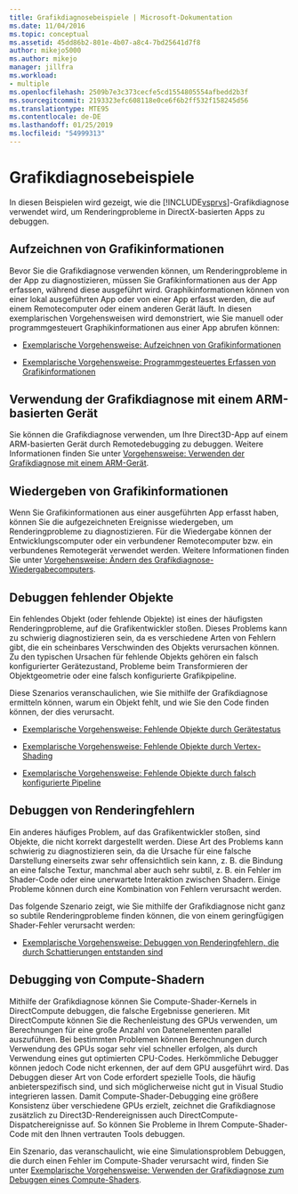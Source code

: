 ```yaml
---
title: Grafikdiagnosebeispiele | Microsoft-Dokumentation
ms.date: 11/04/2016
ms.topic: conceptual
ms.assetid: 45dd86b2-801e-4b07-a8c4-7bd25641d7f8
author: mikejo5000
ms.author: mikejo
manager: jillfra
ms.workload:
- multiple
ms.openlocfilehash: 2509b7e3c373cecfe5cd1554805554afbedd2b3f
ms.sourcegitcommit: 2193323efc608118e0ce6f6b2ff532f158245d56
ms.translationtype: MTE95
ms.contentlocale: de-DE
ms.lasthandoff: 01/25/2019
ms.locfileid: "54999313"
---
```

# <a name="graphics-diagnostics-examples"></a>Grafikdiagnosebeispiele
In diesen Beispielen wird gezeigt, wie die [!INCLUDE[vsprvs](../../code-quality/includes/vsprvs_md.md)]-Grafikdiagnose verwendet wird, um Renderingprobleme in DirectX-basierten Apps zu debuggen.  
  
## <a name="capturing-graphics-information"></a>Aufzeichnen von Grafikinformationen  
 Bevor Sie die Grafikdiagnose verwenden können, um Renderingprobleme in der App zu diagnostizieren, müssen Sie Grafikinformationen aus der App erfassen, während diese ausgeführt wird. Graphikinformationen können von einer lokal ausgeführten App oder von einer App erfasst werden, die auf einem Remotecomputer oder einem anderen Gerät läuft. In diesen exemplarischen Vorgehensweisen wird demonstriert, wie Sie manuell oder programmgesteuert Graphikinformationen aus einer App abrufen können:  
  
-   [Exemplarische Vorgehensweise: Aufzeichnen von Grafikinformationen](walkthrough-capturing-graphics-information.md)  
  
-   [Exemplarische Vorgehensweise: Programmgesteuertes Erfassen von Grafikinformationen](walkthrough-capturing-graphics-information-programmatically.md)  
  
## <a name="use-graphics-diagnostics-with-an-arm-based-device"></a>Verwendung der Grafikdiagnose mit einem ARM-basierten Gerät  
 Sie können die Grafikdiagnose verwenden, um Ihre Direct3D-App auf einem ARM-basierten Gerät durch Remotedebugging zu debuggen. Weitere Informationen finden Sie unter [Vorgehensweise: Verwenden der Grafikdiagnose mit einem ARM-Gerät](/visualstudio/debugger/graphics/graphics-diagnostics-examples).  
  
## <a name="playing-back-graphics-information"></a>Wiedergeben von Grafikinformationen  
 Wenn Sie Grafikinformationen aus einer ausgeführten App erfasst haben, können Sie die aufgezeichneten Ereignisse wiedergeben, um Renderingprobleme zu diagnostizieren. Für die Wiedergabe können der Entwicklungscomputer oder ein verbundener Remotecomputer bzw. ein verbundenes Remotegerät verwendet werden. Weitere Informationen finden Sie unter [Vorgehensweise: Ändern des Grafikdiagnose-Wiedergabecomputers](how-to-change-the-graphics-diagnostics-playback-machine.md).  
  
## <a name="debugging-missing-objects"></a>Debuggen fehlender Objekte  
 Ein fehlendes Objekt (oder fehlende Objekte) ist eines der häufigsten Renderingprobleme, auf die Grafikentwickler stoßen. Dieses Problems kann zu schwierig diagnostizieren sein, da es verschiedene Arten von Fehlern gibt, die ein scheinbares Verschwinden des Objekts verursachen können. Zu den typischen Ursachen für fehlende Objekts gehören ein falsch konfigurierter Gerätezustand, Probleme beim Transformieren der Objektgeometrie oder eine falsch konfigurierte Grafikpipeline.  
  
 Diese Szenarios veranschaulichen, wie Sie mithilfe der Grafikdiagnose ermitteln können, warum ein Objekt fehlt, und wie Sie den Code finden können, der dies verursacht.  
  
-   [Exemplarische Vorgehensweise: Fehlende Objekte durch Gerätestatus](walkthrough-missing-objects-due-to-device-state.md)  
  
-   [Exemplarische Vorgehensweise: Fehlende Objekte durch Vertex-Shading](walkthrough-missing-objects-due-to-vertex-shading.md)  
  
-   [Exemplarische Vorgehensweise: Fehlende Objekte durch falsch konfigurierte Pipeline](walkthrough-missing-objects-due-to-misconfigured-pipeline.md)  
  
## <a name="debugging-rendering-errors"></a>Debuggen von Renderingfehlern  
 Ein anderes häufiges Problem, auf das Grafikentwickler stoßen, sind Objekte, die nicht korrekt dargestellt werden. Diese Art des Problems kann schwierig zu diagnostizieren sein, da die Ursache für eine falsche Darstellung einerseits zwar sehr offensichtlich sein kann, z. B. die Bindung an eine falsche Textur, manchmal aber auch sehr subtil, z. B. ein Fehler im Shader-Code oder eine unerwartete Interaktion zwischen Shadern. Einige Probleme können durch eine Kombination von Fehlern verursacht werden.  
  
 Das folgende Szenario zeigt, wie Sie mithilfe der Grafikdiagnose nicht ganz so subtile Renderingprobleme finden können, die von einem geringfügigen Shader-Fehler verursacht werden:  
  
-   [Exemplarische Vorgehensweise: Debuggen von Renderingfehlern, die durch Schattierungen entstanden sind](walkthrough-debugging-rendering-errors-due-to-shading.md)  
  
## <a name="debugging-compute-shaders"></a>Debugging von Compute-Shadern  
 Mithilfe der Grafikdiagnose können Sie Compute-Shader-Kernels in DirectCompute debuggen, die falsche Ergebnisse generieren. Mit DirectCompute können Sie die Rechenleistung des GPUs verwenden, um Berechnungen für eine große Anzahl von Datenelementen parallel auszuführen. Bei bestimmten Problemen können Berechnungen durch Verwendung des GPUs sogar sehr viel schneller erfolgen, als durch Verwendung eines gut optimierten CPU-Codes. Herkömmliche Debugger können jedoch Code nicht erkennen, der auf dem GPU ausgeführt wird. Das Debuggen dieser Art von Code erfordert spezielle Tools, die häufig anbieterspezifisch sind, und sich möglicherweise nicht gut in Visual Studio integrieren lassen. Damit Compute-Shader-Debugging eine größere Konsistenz über verschiedene GPUs erzielt, zeichnet die Grafikdiagnose zusätzlich zu Direct3D-Rendereignissen auch DirectCompute-Dispatchereignisse auf. So können Sie Probleme in Ihrem Compute-Shader-Code mit den Ihnen vertrauten Tools debuggen.  
  
 Ein Szenario, das veranschaulicht, wie eine Simulationsproblem Debuggen, die durch einen Fehler im Compute-Shader verursacht wird, finden Sie unter [Exemplarische Vorgehensweise: Verwenden der Grafikdiagnose zum Debuggen eines Compute-Shaders](walkthrough-using-graphics-diagnostics-to-debug-a-compute-shader.md).